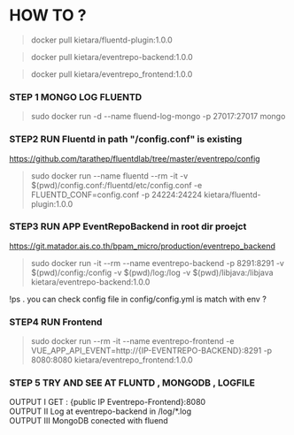 # HOW TO ?

> docker pull kietara/fluentd-plugin:1.0.0

> docker pull kietara/eventrepo-backend:1.0.0

> docker pull kietara/eventrepo_frontend:1.0.0


### STEP 1 MONGO LOG FLUENTD
> sudo docker run -d --name fluend-log-mongo -p 27017:27017 mongo

### STEP2 RUN Fluentd  in path  "/config.conf" is existing 
https://github.com/tarathep/fluentdlab/tree/master/eventrepo/config
> sudo docker run --name fluentd --rm -it -v $(pwd)/config.conf:/fluentd/etc/config.conf -e FLUENTD_CONF=config.conf -p 24224:24224 kietara/fluentd-plugin:1.0.0

### STEP3 RUN APP EventRepoBackend in root dir proejct
https://git.matador.ais.co.th/bpam_micro/production/eventrepo_backend
> sudo docker run -it --rm --name eventrepo-backend -p 8291:8291 -v $(pwd)/config:/config -v $(pwd)/log:/log -v $(pwd)/libjava:/libjava kietara/eventrepo-backend:1.0.0

!ps . you can check config file in config/config.yml is match with env ?

### STEP4 RUN Frontend
> sudo docker run --rm -it --name eventrepo-frontend -e VUE_APP_API_EVENT=http://{IP-EVENTREPO-BACKEND}:8291 -p 8080:8080 kietara/eventrepo_frontend:1.0.0

### STEP 5 TRY AND SEE AT FLUNTD , MONGODB , LOGFILE

OUTPUT I GET : {public IP Eventrepo-Frontend}:8080<br>
OUTPUT II Log at eventrepo-backend in /log/*.log<br>
OUTPUT III MongoDB conected with fluend<br>

